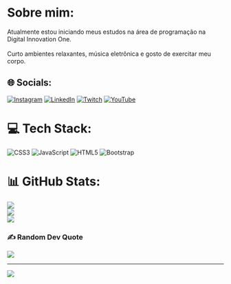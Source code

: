 # Sobre mim:
Atualmente estou iniciando meus estudos na área de programação na  Digital Innovation One.<br><br>Curto ambientes relaxantes, música eletrônica e gosto de exercitar meu corpo.


## 🌐 Socials:
[![Instagram](https://img.shields.io/badge/Instagram-%23E4405F.svg?logo=Instagram&logoColor=white)](https://instagram.com/netin54) [![LinkedIn](https://img.shields.io/badge/LinkedIn-%230077B5.svg?logo=linkedin&logoColor=white)](https://www.linkedin.com/in/josé-ranulfo-4a049816a/) [![Twitch](https://img.shields.io/badge/Twitch-%239146FF.svg?logo=Twitch&logoColor=white)](https://twitch.tv/netin54 ) [![YouTube](https://img.shields.io/badge/YouTube-%23FF0000.svg?logo=YouTube&logoColor=white)](https://www.youtube.com/channel/UC-iUPkzPQ4ich94spx-sujA) 

# 💻 Tech Stack:
![CSS3](https://img.shields.io/badge/css3-%231572B6.svg?style=flat&logo=css3&logoColor=white) ![JavaScript](https://img.shields.io/badge/javascript-%23323330.svg?style=flat&logo=javascript&logoColor=%23F7DF1E) ![HTML5](https://img.shields.io/badge/html5-%23E34F26.svg?style=flat&logo=html5&logoColor=white) ![Bootstrap](https://img.shields.io/badge/bootstrap-%23563D7C.svg?style=flat&logo=bootstrap&logoColor=white)
# 📊 GitHub Stats:
![](https://github-readme-stats.vercel.app/api?username=netin54&theme=vision-friendly-dark&hide_border=false&include_all_commits=false&count_private=false)<br/>
![](https://github-readme-streak-stats.herokuapp.com/?user=netin54&theme=vision-friendly-dark&hide_border=false)<br/>
![](https://github-readme-stats.vercel.app/api/top-langs/?username=netin54&theme=vision-friendly-dark&hide_border=false&include_all_commits=false&count_private=false&layout=compact)

### ✍️ Random Dev Quote
![](https://quotes-github-readme.vercel.app/api?type=horizontal&theme=radical)

---
[![](https://visitcount.itsvg.in/api?id=netin54&icon=0&color=0)](https://visitcount.itsvg.in)

<!-- Proudly created with GPRM ( https://gprm.itsvg.in ) -->
